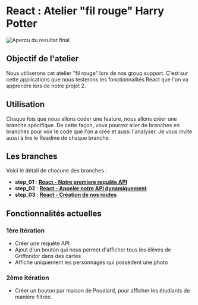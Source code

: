 # React : Atelier "fil rouge" Harry Potter
![Apercu du resultat final](https://github.com/kpeset/hp-support-for-react/blob/main/public/github_pictures/title_poudlard.JPG?raw=true)


## Objectif de l'atelier
Nous utiliserons cet atelier "fil rouge" lors de nos group support. C'est sur cette applications que nous testerons les fonctionnalités React que l'on va apprendre lors de notre projet 2.

## Utilisation
Chaque fois que nous allons coder une feature, nous allons créer une branche spécifique.
De cette façon, vous pourrez aller de branches en branches pour voir le code que l'on a crée et aussi l'analyser.
Je vous invite aussi à lire le Readme de chaque branche.

## Les branches
Voici le détail de chacune des branches :
- **step_01** : [**React - Notre premiere requête API**](https://github.com/kpeset/hp-support-for-react/tree/step_01)
- **step_02** : [**React - Appeler notre API dynamiquement**](https://github.com/kpeset/hp-support-for-react/tree/step_02)
- **step_03** : [**React - Création de nos routes**](https://github.com/kpeset/hp-support-for-react/tree/step_03)

## Fonctionnalités actuelles
### 1ère itération
- Créer une requête API
- Ajout d'un bouton qui nous permet d'afficher tous les élèves de Griffondor dans des cartes
- Affiche uniquement les personnages qui possèdent une photo

### 2ème itération
- Créer un bouton par maison de Poudlard, pour afficher les étudiants de manière filtrée.
